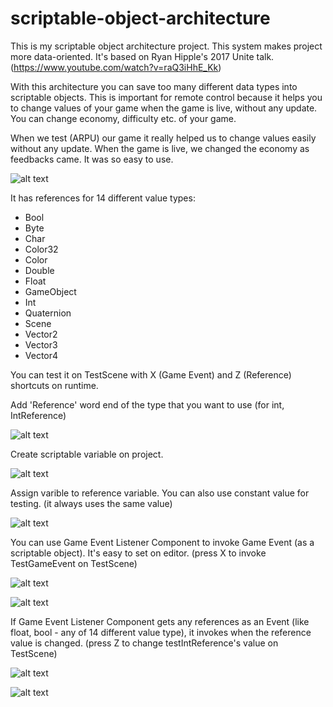 # scriptable-object-architecture

This is my scriptable object architecture project. This system makes project more data-oriented. It's based on Ryan Hipple's 2017 Unite talk. (https://www.youtube.com/watch?v=raQ3iHhE_Kk)

With this architecture you can save too many different data types into scriptable objects. This is important for remote control because it helps you to change values of your game when the game is live, without any update. You can change economy, difficulty etc. of your game. 

When we test (ARPU) our game it really helped us to change values easily without any update. When the game is live, we changed the economy as feedbacks came. It was so easy to use.

![alt text](https://i.imgur.com/SkSIJCu.jpg)

It has references for 14 different value types:

- Bool
- Byte
- Char
- Color32
- Color
- Double
- Float
- GameObject
- Int
- Quaternion
- Scene
- Vector2
- Vector3
- Vector4

You can test it on TestScene with X (Game Event) and Z (Reference) shortcuts on runtime.

Add 'Reference' word end of the type that you want to use (for int, IntReference) 

![alt text](https://i.imgur.com/wVMt5Xx.jpg)

Create scriptable variable on project.

![alt text](https://i.imgur.com/pybcxVM.jpg)

Assign varible to reference variable. You can also use constant value for testing. (it always uses the same value)

![alt text](https://i.imgur.com/oC62Adp.jpg)

You can use Game Event Listener Component to invoke Game Event (as a scriptable object). It's easy to set on editor. (press X to invoke TestGameEvent on TestScene)

![alt text](https://i.imgur.com/24V0i9W.jpg)

![alt text](https://i.imgur.com/4CibpZz.jpg)

If Game Event Listener Component gets any references as an Event (like float, bool - any of 14 different value type), it invokes when the reference value is changed. (press Z to change testIntReference's value on TestScene)

![alt text](https://i.imgur.com/j6La50F.jpg)

![alt text](https://i.imgur.com/bML7Vbu.jpg)
